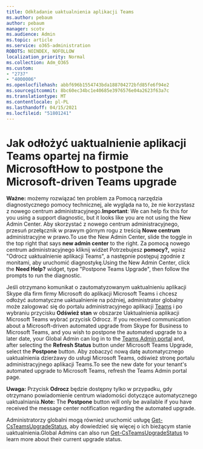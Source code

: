 ```yaml
---
title: Odkładanie uaktualnienia aplikacji Teams
ms.author: pebaum
author: pebaum
manager: scotv
ms.audience: Admin
ms.topic: article
ms.service: o365-administration
ROBOTS: NOINDEX, NOFOLLOW
localization_priority: Normal
ms.collection: Adm_O365
ms.custom:
- "2737"
- "4000006"
ms.openlocfilehash: abbf696b1554743bda188704272bfd85fe6f94e2
ms.sourcegitcommit: 8bc60ec34bc1e40685e3976576e04a2623f63a7c
ms.translationtype: MT
ms.contentlocale: pl-PL
ms.lasthandoff: 04/15/2021
ms.locfileid: "51801241"
---
```

# <a name="how-to-postpone-the-microsoft-driven-teams-upgrade"></a><span data-ttu-id="93fcf-102">Jak odłożyć uaktualnienie aplikacji Teams opartej na firmie Microsoft</span><span class="sxs-lookup"><span data-stu-id="93fcf-102">How to postpone the Microsoft-driven Teams upgrade</span></span>

<span data-ttu-id="93fcf-103">**Ważne:** możemy rozwiązać ten problem za Pomocą narzędzia diagnostycznego pomocy technicznej, ale wygląda na to, że nie korzystasz z nowego centrum administracyjnego.</span><span class="sxs-lookup"><span data-stu-id="93fcf-103">**Important**: We can help fix this for you using a support diagnostic, but it looks like you are not using the New Admin Center.</span></span> <span data-ttu-id="93fcf-104">Aby skorzystać z nowego centrum administracyjnego, przesuń przełącznik w prawym górnym rogu z treścią **Nowe centrum** administracyjne w prawo.</span><span class="sxs-lookup"><span data-stu-id="93fcf-104">To use the New Admin Center, slide the toggle in the top right that says **new admin center** to the right.</span></span> <span data-ttu-id="93fcf-105">Za pomocą nowego centrum administracyjnego kliknij widżet Potrzebujesz **pomocy?,** wpisz "Odrocz uaktualnienie aplikacji Teams", a następnie postępuj zgodnie z monitami, aby uruchomić diagnostykę.</span><span class="sxs-lookup"><span data-stu-id="93fcf-105">Using the New Admin Center, click the **Need Help?** widget, type "Postpone Teams Upgrade", then follow the prompts to run the diagnostic.</span></span>

<span data-ttu-id="93fcf-106">Jeśli otrzymano komunikat o zautomatyzowanym uaktualnieniu aplikacji Skype dla firm firmy Microsoft do aplikacji Microsoft Teams i chcesz odłożyć automatyczne uaktualnienie na później, administrator globalny może zalogować się do portalu administracyjnego aplikacji [Teams](https://admin.teams.microsoft.com/dashboard) i po wybraniu przycisku **Odśwież stan** w obszarze Uaktualnienia aplikacji Microsoft Teams wybrać przycisk Odrocz. </span><span class="sxs-lookup"><span data-stu-id="93fcf-106">If you received communication about a Microsoft-driven automated upgrade from Skype for Business to Microsoft Teams, and you wish to postpone the automated upgrade to a later date, your Global Admin can log in to the [Teams Admin portal](https://admin.teams.microsoft.com/dashboard) and, after selecting the **Refresh Status** button under Microsoft Teams Upgrade, select the **Postpone** button.</span></span> <span data-ttu-id="93fcf-107">Aby zobaczyć nową datę automatycznego uaktualnienia dzierżawy do usługi Microsoft Teams, odśwież stronę portalu administracyjnego aplikacji Teams.</span><span class="sxs-lookup"><span data-stu-id="93fcf-107">To see the new date for your tenant's automated upgrade to Microsoft Teams, refresh the Teams Admin portal page.</span></span>

<span data-ttu-id="93fcf-108">**Uwaga:** Przycisk **Odrocz** będzie dostępny tylko w przypadku, gdy otrzymano powiadomienie centrum wiadomości dotyczące automatycznego uaktualniania.</span><span class="sxs-lookup"><span data-stu-id="93fcf-108">**Note:** The **Postpone** button will only be available if you have received the message center notification regarding the automated upgrade.</span></span> 

<span data-ttu-id="93fcf-109">Administratorzy globalni mogą również uruchomić usługę [Get-CsTeamsUpgradeStatus,](https://docs.microsoft.com/powershell/module/skype/get-csteamsupgradestatus?view=skype-ps) aby dowiedzieć się więcej o ich bieżącym stanie uaktualnienia.</span><span class="sxs-lookup"><span data-stu-id="93fcf-109">Global Admins can also run [Get-CsTeamsUpgradeStatus](https://docs.microsoft.com/powershell/module/skype/get-csteamsupgradestatus?view=skype-ps) to learn more about their current upgrade status.</span></span>
